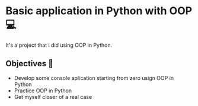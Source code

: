 # Basic application in Python with OOP💻

It's a project that i did using OOP in Python.

## Objectives 🎯

- Develop some console aplication starting from zero usign OOP in Python
- Practice OOP in Python 
- Get myself closer of a real case

  
